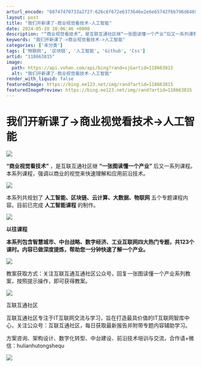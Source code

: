 ```yaml
---
arturl_encode: "68747470733a2f2f:626c6f672e6373646e2e6e65742f6b796d64696469636f6d2f:61727469636c652f64657461696c732f313138363633383135"
layout: post
title: "我们开新课了-商业视觉看技术-人工智能"
date: 2024-05-20 10:06:46 +0800
description: "“商业视觉看技术”，是互联互通社区继“一张图读懂一个产业”后又一系列课程。本系列课程，强调以商业的视"
keywords: "我们开新课了->商业视觉看技术->人工智能"
categories: ['未分类']
tags: ['物联网', '区块链', '人工智能', 'Github', 'Css']
artid: "118663815"
image:
  path: https://api.vvhan.com/api/bing?rand=sj&artid=118663815
  alt: "我们开新课了-商业视觉看技术-人工智能"
render_with_liquid: false
featuredImage: https://bing.ee123.net/img/rand?artid=118663815
featuredImagePreview: https://bing.ee123.net/img/rand?artid=118663815
---
```


# 我们开新课了->商业视觉看技术->人工智能

![](https://i-blog.csdnimg.cn/blog_migrate/2422edf717683436094a493f20577960.png)

**“商业视觉看技术”**
，是互联互通社区继
**“一张图读懂一个产业”**
后又一系列课程。本系列课程，强调以商业的视觉来快速理解和应用前沿技术。

![](https://i-blog.csdnimg.cn/blog_migrate/8aa7f0f76dcce48cd095cc081881e3e9.jpeg)

本系列共规划了
**人工智能、区块链、云计算、大数据、物联网**
五个专题课程内容。目前已完成
**人工智能课程**
的制作。

![](https://i-blog.csdnimg.cn/blog_migrate/7fe42a0b49a15aa047f4c072095e8aed.jpeg)

**以往课程**

**本系列包含智慧城市、中台战略、数字经济、工业互联网四大热门专题，共123个课时。内容已做深度提炼，帮助您一分钟快速了解一个产业。**

![](https://i-blog.csdnimg.cn/blog_migrate/06a3dbe2ca528df94a7a184565109115.png)

教案获取方式：关注互联互通互通社区公众号，回复一张图读懂一个产业系列教案，按照提示操作，即可获得教案。

![](https://i-blog.csdnimg.cn/blog_migrate/74a48ec4189504f5ab7e2d0cb0b4f85e.png)

互联互通社区

  

互联互通社区专注于IT互联网交流与学习，旨在打造最具价值的IT互联网智库中心，关注公众号：互联互通社区，每日获取最新报告并附带专题内容辅助学习。

方案咨询、架构设计、数字化转型、中台建设、前沿技术培训与交流，合作请+微信：hulianhutongshequ

![](https://i-blog.csdnimg.cn/blog_migrate/3dae8ba8ffc0d416dfcb09bfb9d112d7.png)